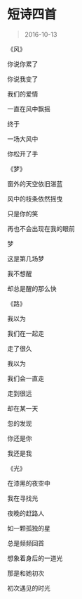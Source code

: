 # 短诗四首

> 2016-10-13

《风》

你说你累了

你说我变了


我们的爱情

一直在风中飘摇

终于

一场大风中

你松开了手


《梦》

窗外的天空依旧湛蓝

风中的枝条依然摇曳

只是你的笑

再也不会出现在我的眼前


梦

这是第几场梦

我不想醒

却总是醒的那么快


《路》

我以为

我们在一起走

走了很久


我以为

我们会一直走

走到很远


却在某一天

忽的发现

你还是你

我还是我


《光》

在漆黑的夜空中

我在寻找光


夜晚的赶路人

如一颗孤独的星

总是频频回首

想象着身后的一道光


那是和她初次

初次遇见的时光